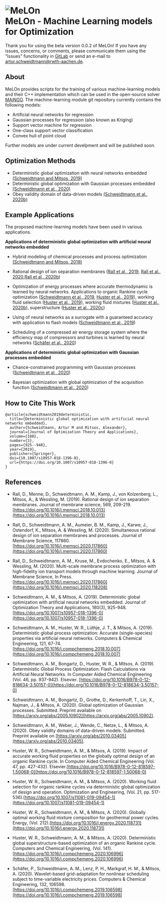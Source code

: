 # ![MeLOn](doc/images/MeLOn_Logo.png) <br> MeLOn - Machine Learning models for Optimization

Thank you for using the beta version 0.0.2 of MeLOn! If you have any issues, concerns, or comments, please communicate them using the "Issues" functionality in [GitLab](https://git.rwth-aachen.de/avt.svt/public/MAiNGO.git) or send an e-mail to artur.schweidtmann@rwth-aachen.de.

## About

MeLOn provides scripts for the training of various machine-learning models and their C++ implementation which can be used in the open-source solver [MAiNGO](http://permalink.avt.rwth-aachen.de/?id=729717).  The machine-learning module git repository currently contains the following models: 

* Artificial neural networks for regression
* Gaussian processes for regression (also known as Kriging)
* Support vector machine for regression
* One-class support vector classification
* Convex hull of point cloud

Further models are under current develpment and will be published soon.

## Optimization Methods

* Deterministic global optimization with neural networks embedded [(Schweidtmann and Mitsos, 2019)](#Schweidtmann2019ANN_Opt_Method)
* Deterministic global optimization with Gaussian processes embedded [(Schweidtmann et al., 2020)](#Schweidtmann2020GP_Opt_Method)
* Obey validity domain of data-driven models [(Schweidtmann et al., 2020b)](#Schweidtmann2020ValidityDomain)

## Example Applications
The proposed machine-learning models have been used in various applications.

**Applications of deterministic global optimization with artificial neural networks embedded**

* Hybrid modeling of chemical processes and process optimization [(Schweidtmann and Mitsos, 2019)](#Schweidtmann2019ANN_Opt_Method)

* Rational design of ion separation membranes ([Rall et al., 2019](#Rall2019RationalMembraneDesign), [Rall et al., 2020](#Rall2020SimultaniousProcessAndMembrane),[Rall et al., 2020b](#Rall2020MultiScale))

* Optimization of energy processes where accurate thermodynamic is learned by neural networks. Applications to organic Rankine cycle optimization ([Schweidtmann et al., 2019](#Schweidtmann2019AccurateTD), [Huster et al., 2019](#Huster2019ORC_impact)), working fluid selection ([Huster et al., 2019](#Huster2020ORC_WF_Selection)), working fluid mixtures ([Huster et al., 2020b](#Huster2020ORC_WF_Mixture)), superstructure ([Huster et al., 2020c](#Huster2020ORC_ORC_Superstructure))

* Using of neural networks as a surrogate with a guaranteed accuracy with application to flash models ([Schweidtmann et al., 2019](#Schweidtmann2019Flash))

* Scheduling of a compressed air energy storage system where the efficiency map of compressors and turbines is learned by neural networks ([Schäfer et al., 2020](#Schweidtmann2019ANN_Opt_Method))

**Applications of deterministic global optimization with Gaussian processes embedded**

* Chance-constrained programming with Gaussian processes ([Schweidtmann et al., 2020](#Schweidtmann2020GP_Opt_Method))

* Bayesian optimization with global optimization of the acquisition function ([Schweidtmann et al., 2020](#Schweidtmann2020GP_Opt_Method))

## How to Cite This Work


```
@article{schweidtmann2019deterministic,
  title={Deterministic global optimization with artificial neural networks embedded},
  author={Schweidtmann, Artur M and Mitsos, Alexander},
  journal={Journal of Optimization Theory and Applications},
  volume={180},
  number={3},
  pages={925--948},
  year={2019},
  publisher={Springer},
  doi={10.1007/s10957-018-1396-0},
  url={https://doi.org/10.1007/s10957-018-1396-0}
}

```

## References
* Rall, D., Menne, D., Schweidtmann, A. M., Kamp, J., von Kolzenberg, L., Mitsos, A., & Wessling, M. (2019). Rational design of ion separation membranes. Journal of membrane science, 569, 209-219. [https://doi.org/10.1016/j.memsci.2018.10.013](https://doi.org/10.1016/j.memsci.2018.10.013)

<a name="Rall2019RationalMembraneDesign">
</a>

* Rall, D., Schweidtmann, A. M., Aumeier, B. M., Kamp, J., Karwe, J., Ostendorf, K., Mitsos, A. & Wessling, M. (2020). Simultaneous rational design of ion separation membranes and processes. Journal of Membrane Science, 117860. [https://doi.org/10.1016/j.memsci.2020.117860](https://doi.org/10.1016/j.memsci.2020.117860) 

<a name="Rall2020SimultaniousProcessAndMembrane">
</a>

* Rall, D., Schweidtmann, A. M., Kruse, M., Evdochenko, E., Mitsos, A. & Wessling, M. (2020). Multi-scale membrane process optimization with high-fidelity ion transport models through machine learning. Journal of Membrane Science, In Press. [https://doi.org/10.1016/j.memsci.2020.117860](https://doi.org/10.1016/j.memsci.2020.118208) 

<a name="Rall2020MultiScale">
</a>

* Schweidtmann, A. M., & Mitsos, A. (2019). Deterministic global optimization with artificial neural networks embedded. Journal of Optimization Theory and Applications, 180(3), 925-948. [https://doi.org/10.1007/s10957-018-1396-0](https://doi.org/10.1007/s10957-018-1396-0)

<a name="Schweidtmann2019ANN_Opt_Method">
</a>

* Schweidtmann, A. M., Huster, W. R., Lüthje, J. T., & Mitsos, A. (2019). Deterministic global process optimization: Accurate (single-species) properties via artificial neural networks. Computers & Chemical Engineering, 121, 67-74. [https://doi.org/10.1016/j.compchemeng.2018.10.007](https://doi.org/10.1016/j.compchemeng.2018.10.007)

<a name="Schweidtmann2019AccurateTD">
</a>

* Schweidtmann, A. M., Bongartz, D., Huster, W. R., & Mitsos, A. (2019). Deterministic Global Process Optimization: Flash Calculations via Artificial Neural Networks. In Computer Aided Chemical Engineering (Vol. 46, pp. 937-942). Elsevier. [https://doi.org/10.1016/B978-0-12-818634-3.50157-0](https://doi.org/10.1016/B978-0-12-818634-3.50157-0) 

<a name="Schweidtmann2019Flash">
</a>

* Schweidtmann, A. M., Bongartz, D., Grothe, D., Kerkenhoff, T., Lin, X., Najman, J., & Mitsos, A. (2020). Global optimization of Gaussian processes. Submitted. Preprint available on [https://arxiv.org/abs/2005.10902](https://arxiv.org/abs/2005.10902).

<a name="Schweidtmann2020GP_Opt_Method">
</a>

* Schweidtmann, A. M., Weber, J., Wende, C., Netze, L., & Mitsos, A. (2020). Obey validity domains of data-driven models. Submitted. Preprint available on [https://arxiv.org/abs/2010.03405](https://arxiv.org/abs/2010.03405).

<a name="Schweidtmann2020ValidityDomain">
</a>


* Huster, W. R., Schweidtmann, A. M., & Mitsos, A. (2019). Impact of accurate working fluid properties on the globally optimal design of an organic Rankine cycle. In Computer Aided Chemical Engineering (Vol. 47, pp. 427-432). Elsevier.[https://doi.org/10.1016/B978-0-12-818597-1.50068-0](https://doi.org/10.1016/B978-0-12-818597-1.50068-0)

<a name="Huster2019ORC_impact">
</a>

* Huster, W. R., Schweidtmann, A. M., & Mitsos, A. (2020). Working fluid selection for organic rankine cycles via deterministic global optimization of design and operation. Optimization and Engineering, (Vol. 21, pp. 517-536).[https://doi.org/10.1007/s11081-019-09454-1](https://doi.org/10.1007/s11081-019-09454-1)

<a name="Huster2020ORC_WF_Selection">
</a>

* Huster, W. R., Schweidtmann, A. M., & Mitsos, A. (2020). Globally optimal working fluid mixture composition for geothermal power cycles. Energy, (Vol. 212).[https://doi.org/10.1016/j.energy.2020.118731](https://doi.org/10.1016/j.energy.2020.118731)

<a name="Huster2020ORC_WF_Mixture">
</a>

* Huster, W. R., Schweidtmann, A. M., & Mitsos, A. (2020). Deterministic global superstructure-based optimization of an organic Rankine cycle. Computers and Chemical Engineering, (Vol. 141).[https://doi.org/10.1016/j.compchemeng.2020.106996](https://doi.org/10.1016/j.compchemeng.2020.106996)

<a name="Huster2020ORC_ORC_Superstructure">
</a>

* Schäfer, P., Schweidtmann, A. M., Lenz, P. H., Markgraf, H. M., & Mitsos, A. (2020). Wavelet-based grid-adaptation for nonlinear scheduling subject to time-variable electricity prices. Computers & Chemical Engineering, 132, 106598. [https://doi.org/10.1016/j.compchemeng.2019.106598](https://doi.org/10.1016/j.compchemeng.2019.106598) 

<a name="Schäfer2020GridAdaption">
</a>







